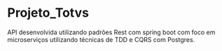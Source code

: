 # Projeto_Totvs

API desenvolvida utilizando padrões Rest com spring boot com foco em microserviços utilizando técnicas de TDD e CQRS com Postgres.
